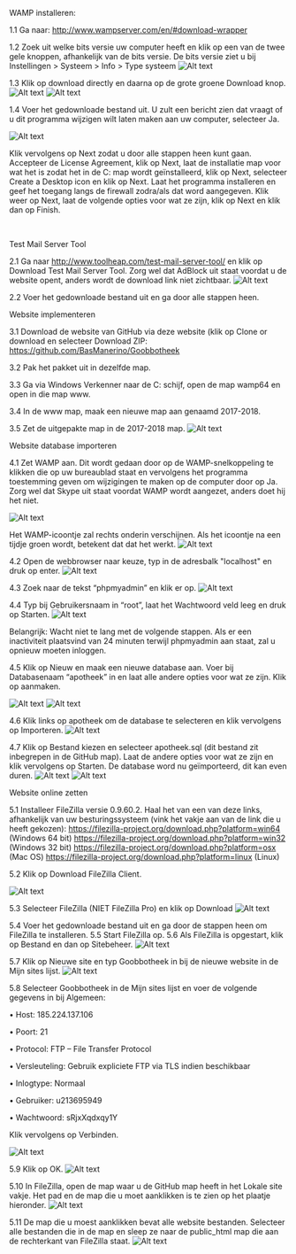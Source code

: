 WAMP installeren:

1.1 Ga naar: http://www.wampserver.com/en/#download-wrapper 
 
1.2 Zoek uit welke bits versie uw computer heeft en klik op een van de twee gele knoppen, afhankelijk van de bits versie. De bits versie ziet u bij Instellingen > Systeem > Info > Type systeem
![Alt text](https://github.com/BasManerino/Goobbotheek/blob/master-1/2.png?raw=true)


1.3 Klik op download directly en daarna op de grote groene Download knop. 
![Alt text](https://github.com/BasManerino/Goobbotheek/blob/master-1/1.png?raw=true)
![Alt text](https://github.com/BasManerino/Goobbotheek/blob/master-1/4.png?raw=true)
 

1.4 Voer het gedownloade bestand uit. U zult een bericht zien dat vraagt of u dit programma wijzigen wilt laten maken aan uw computer, selecteer Ja.

![Alt text](https://github.com/BasManerino/Goobbotheek/blob/master-1/5.png?raw=true)

 
Klik vervolgens op Next zodat u door alle stappen heen kunt gaan. Accepteer de License Agreement, klik op Next, laat de installatie map voor wat het is zodat het in de C: map wordt geïnstalleerd, klik op Next, selecteer Create a Desktop icon en klik op Next. Laat het programma installeren en geef het toegang langs de firewall zodra/als dat word aangegeven. Klik weer op Next, laat de volgende opties voor wat ze zijn, klik op Next en klik dan op Finish.



 
	

Test Mail Server Tool

2.1 Ga naar http://www.toolheap.com/test-mail-server-tool/ en klik op Download Test Mail Server Tool. Zorg wel dat AdBlock uit staat voordat u de website opent, anders wordt de download link niet zichtbaar. 
![Alt text](https://github.com/BasManerino/Goobbotheek/blob/master-1/6.png?raw=true)
 
2.2 Voer het gedownloade bestand uit en ga door alle stappen heen. 





Website implementeren

3.1 Download de website van GitHub via deze website (klik op Clone or download en selecteer Download ZIP: https://github.com/BasManerino/Goobbotheek


3.2 Pak het pakket uit in dezelfde map. 

3.3 Ga via Windows Verkenner naar de C: schijf, open de map wamp64 en open in die map www. 

3.4 In de www map, maak een nieuwe map aan genaamd 2017-2018. 

3.5 Zet de uitgepakte map in de 2017-2018 map. 
![Alt text](https://github.com/BasManerino/Goobbotheek/blob/master-1/7.png?raw=true)



Website database importeren

4.1 Zet WAMP aan. Dit wordt gedaan door op de WAMP-snelkoppeling te klikken die op uw bureaublad staat en vervolgens het programma toestemming geven om wijzigingen te maken op de computer door op Ja. Zorg wel dat Skype uit staat voordat WAMP wordt aangezet, anders doet hij het niet. 

![Alt text](https://github.com/BasManerino/Goobbotheek/blob/master-1/8.png?raw=true)
 
Het WAMP-icoontje zal rechts onderin verschijnen. Als het icoontje na een tijdje groen wordt, betekent dat dat het werkt.
![Alt text](https://github.com/BasManerino/Goobbotheek/blob/master-1/9.png?raw=true)
 
4.2 Open de webbrowser naar keuze, typ in de adresbalk "localhost" en druk op enter.
![Alt text](https://github.com/BasManerino/Goobbotheek/blob/master-1/10.png?raw=true)
 
4.3 Zoek naar de tekst “phpmyadmin” en klik er op.
![Alt text](https://github.com/BasManerino/Goobbotheek/blob/master-1/11.png?raw=true)
 
4.4 Typ bij Gebruikersnaam in “root”, laat het Wachtwoord veld leeg en druk op Starten. 
![Alt text](https://github.com/BasManerino/Goobbotheek/blob/master-1/12.png?raw=true)
 
Belangrijk: Wacht niet te lang met de volgende stappen. Als er een inactiviteit plaatsvind van 24 minuten terwijl phpmyadmin aan staat, zal u opnieuw moeten inloggen. 


4.5 Klik op Nieuw en maak een nieuwe database aan. Voer bij Databasenaam “apotheek” in en laat alle andere opties voor wat ze zijn. Klik op aanmaken. 

![Alt text](https://github.com/BasManerino/Goobbotheek/blob/master-1/13.png?raw=true)
![Alt text](https://github.com/BasManerino/Goobbotheek/blob/master-1/14.png?raw=true)
 
 






4.6 Klik links op apotheek om de database te selecteren en klik vervolgens op Importeren. 
![Alt text](https://github.com/BasManerino/Goobbotheek/blob/master-1/15.png?raw=true)














4.7 Klik op Bestand kiezen en selecteer apotheek.sql (dit bestand zit inbegrepen in de GitHub map). Laat de andere opties voor wat ze zijn en klik vervolgens op Starten. 
De database word nu geïmporteerd, dit kan even duren.
![Alt text](https://github.com/BasManerino/Goobbotheek/blob/master-1/16.png?raw=true)
![Alt text](https://github.com/BasManerino/Goobbotheek/blob/master-1/24.png?raw=true)
 
 




Website online zetten

5.1 Installeer FileZilla versie 0.9.60.2. Haal het van een van deze links, afhankelijk van uw besturingssysteem (vink het vakje aan van de link die u heeft gekozen): 
https://filezilla-project.org/download.php?platform=win64 (Windows 64 bit) 
https://filezilla-project.org/download.php?platform=win32 (Windows 32 bit) 
https://filezilla-project.org/download.php?platform=osx (Mac OS)
https://filezilla-project.org/download.php?platform=linux (Linux)

5.2 Klik op Download FileZilla Client. 

![Alt text](https://github.com/BasManerino/Goobbotheek/blob/master-1/17.png?raw=true)
 
5.3 Selecteer FileZilla (NIET FileZilla Pro) en klik op Download 
![Alt text](https://github.com/BasManerino/Goobbotheek/blob/master-1/18.png?raw=true)
 
5.4 Voer het gedownloade bestand uit en ga door de stappen heen om FileZilla te installeren. 
5.5 Start FileZilla op.
5.6 Als FileZilla is opgestart, klik op Bestand en dan op Sitebeheer. 
![Alt text](https://github.com/BasManerino/Goobbotheek/blob/master-1/19.png?raw=true)
 
5.7 Klik op Nieuwe site en typ Goobbotheek in bij de nieuwe website in de Mijn sites lijst. 
![Alt text](https://github.com/BasManerino/Goobbotheek/blob/master-1/25.png?raw=true)


5.8 Selecteer Goobbotheek in de Mijn sites lijst en voer de volgende gegevens in bij Algemeen: 

•	Host: 185.224.137.106

•	Poort: 21

•	Protocol: FTP – File Transfer Protocol

•	Versleuteling: Gebruik expliciete FTP via TLS indien beschikbaar

•	Inlogtype: Normaal

•	Gebruiker: u213695949

•	Wachtwoord: sRjxXqdxqy1Y


Klik vervolgens op Verbinden.

![Alt text](https://github.com/BasManerino/Goobbotheek/blob/master-1/20.png?raw=true)
 




5.9 Klik op OK. 
![Alt text](https://github.com/BasManerino/Goobbotheek/blob/master-1/21.png?raw=true)
 
5.10 In FileZilla, open de map waar u de GitHub map heeft in het Lokale site vakje. Het pad en de map die u moet aanklikken is te zien op het plaatje hieronder. 
![Alt text](https://github.com/BasManerino/Goobbotheek/blob/master-1/22.png?raw=true)
 




5.11 De map die u moest aanklikken bevat alle website bestanden. Selecteer alle bestanden die in de map en sleep ze naar de public_html map die aan de rechterkant van FileZilla staat.
![Alt text](https://github.com/BasManerino/Goobbotheek/blob/master-1/23.png?raw=true)
 















